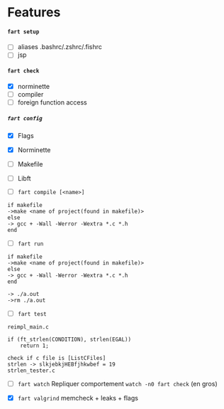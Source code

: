 # Features
#### `fart setup`
- [ ] aliases .bashrc/.zshrc/.fishrc
- [ ] jsp

#### `fart check`
- [x] norminette
- [ ] compiler
- [ ] foreign function access

##### `fart config`
- [x] Flags
- [x] Norminette
- [ ] Makefile
- [ ] Libft


- [ ] `fart compile [<name>]`
```
if makefile
->make <name of project(found in makefile)>
else
-> gcc + -Wall -Werror -Wextra *.c *.h
end
```

- [ ] `fart run`
```
if makefile
->make <name of project(found in makefile)>
else
-> gcc + -Wall -Werror -Wextra *.c *.h
end

-> ./a.out
->rm ./a.out
```

- [ ] `fart test` 
```
reimpl_main.c

if (ft_strlen(CONDITION), strlen(EGAL))
    return 1;
```

```    
check if c file is [ListCFiles]
strlen -> slkjebkjHEBfjhkwbef = 19
strlen_tester.c
```

- [ ] `fart watch`
Repliquer comportement `watch -n0 fart check` (en gros)

- [x] `fart valgrind`
memcheck + leaks + flags
